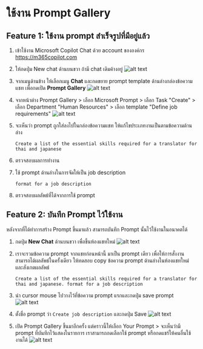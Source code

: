 
# ใช้งาน Prompt Gallery

## Feature 1: ใช้งาน prompt สำเร็จรูปที่มีอยู่แล้ว

1. เข้าใช้งาน Microsoft Copilot Chat ด้วย account ขององค์กร https://m365copilot.com
2. ให้กดปุ่ม New chat ด้านบนขวา ถ้ามี chat เดิมค้างอยู่
   ![alt text](../images/copilot/2025-08-24_20-22-49.png)
3. จากเมนูด้านข้าง ให้เลือกเมนู **Chat** และกดขยาย prompt template ด้านล่างกล่องข้อความแชท เพื่อกดเปิด **Prompt Gallery** 
    ![alt text](../images/copilot/2025-08-24_20-05-19.png)

4. จากหน้าต่าง Prompt Gallery > เลือก Microsoft Prompt > เลือก Task "Create" > เลือก Department "Human Resources" > เลือก template "Define job requirements"
    ![alt text](../images/copilot/2025-08-24_20-13-30.png)

5. จะเห็นว่า prompt ถูกใส่ลงไปในกล่องข้อความแชท ให้แก้ไขประเภทงานเป็นตามข้อความด้านล่าง

    ```
    Create a list of the essential skills required for a translator for thai and japanese
    ```

6. ตรวจสอบผลการทำงาน
7. ใช้ prompt ด้านล่างในการจัดให้เป็น job description
    ```
    format for a job description
    ```

8. ตรวจสอบผลลัพธ์ที่ได้จากการใช้ prompt 


## Feature 2: บันทึก Prompt ไว้ใช้งาน

หลังจากที่ได้ทำการสร้าง Prompt ขึ้นมาแล้ว สามารถบันทึก Prompt นั้นไว้ใช้งานในอนาคตได้

1. กดปุ่ม **New Chat** ด้านบนขวา เพื่อขึ้นห้องแชทใหม่
   ![alt text](../images/copilot/2025-08-24_20-22-49.png)
2. เราจะรวมข้อความ prompt จากแชทก่อนหน้านี้ มาเป็น prompt เดียว เพื่อให้การสั่งงานสามารถได้ผลลัพธ์ในครั้งเดียว ให้ทดสอบ copy ข้อความ prompt ด้านล่างในห้องแชทใหม่ และสังเกตผลลัพธ์

   ```
   Create a list of the essential skills required for a translator for thai and japanese. format for a job description
   ```
3. นำ cursor mouse ไปวางไว้ที่ข้อความ prompt แรกและกดปุ่ม save prompt
   ![alt text](../images/copilot/2025-08-24_20-26-10.png)
4. ตั้งชื่อ prompt ว่า `Create job description` และกดปุ่ม Save
   ![alt text](../images/copilot/2025-08-24_20-27-04.png)

5. เปิด Prompt Gallery ขึ้นมาอีกครั้ง แต่คราวนี้ให้เลือก Your Prompt > จะเห็นว่ามี prompt ที่บันทึกไว้แสดงในรายการ เราสามารถกดเลือกใช้ prompt หรือกดแชร์ให้คนอื่นใช้งานได้
   ![alt text](../images/copilot/2025-08-24_20-27-43.png)
   